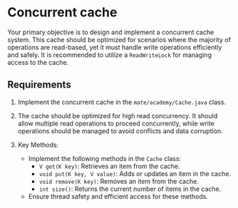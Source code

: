 # Concurrent cache

Your primary objective is to design and implement a concurrent cache system. 
This cache should be optimized for scenarios where the majority of operations are read-based,
yet it must handle write operations efficiently and safely. 
It is recommended to utilize a `ReadWriteLock` for managing access to the cache.

## Requirements

1. Implement the concurrent cache in the `mate/academy/Cache.java` class.

2. The cache should be optimized for high read concurrency. 
It should allow multiple read operations to proceed concurrently, 
while write operations should be managed to avoid conflicts and data corruption.

3. Key Methods:
   - Implement the following methods in the `Cache` class:
       - `V get(K key)`: Retrieves an item from the cache.
       - `void put(K key, V value)`: Adds or updates an item in the cache.
       - `void remove(K key)`: Removes an item from the cache.
       - `int size()`: Returns the current number of items in the cache.
   - Ensure thread safety and efficient access for these methods.
